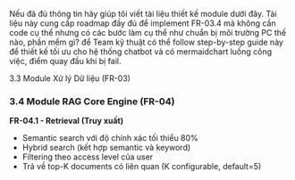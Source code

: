 Nếu đã đủ thông tin hãy giúp tôi viết tài liệu thiết kế module dưới đây.
Tài liệu này cung cấp roadmap đầy đủ để implement FR-03.4 mà không cần code cụ thể nhưng 
có các bước làm cụ thể như chuẩn bị môi trường PC thế nào, phần mềm gì?
 để Team kỹ thuật có thể follow step-by-step guide này để thiết kế tối ưu cho hệ thống chatbot
 và có mermaidchart luồng công việc, điểm quay đầu khi bị fail.

3.3 Module Xử lý Dữ liệu (FR-03)
### 3.4 Module RAG Core Engine (FR-04)

**FR-04.1 - Retrieval (Truy xuất)**
- Semantic search với độ chính xác tối thiểu 80%
- Hybrid search (kết hợp semantic và keyword)
- Filtering theo access level của user
- Trả về top-K documents có liên quan (K configurable, default=5)

